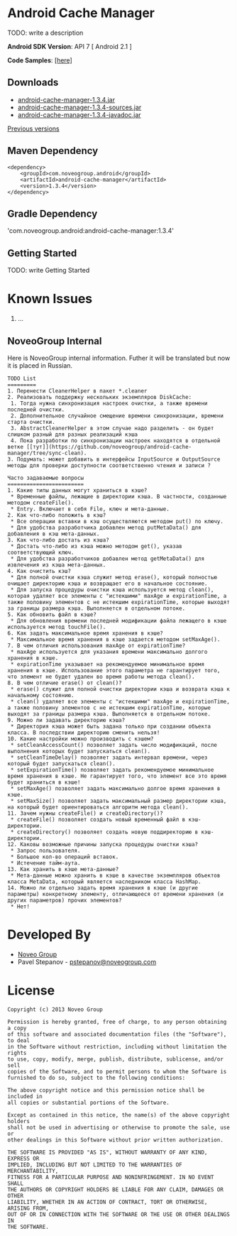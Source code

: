 Android Cache Manager
=====================

TODO: write a description

__Android SDK Version__: API 7 [ Android 2.1 ]

__Code Samples__: [[here]](https://github.com/noveogroup/android-cache-manager/tree/sample)

Downloads
---------

 - [android-cache-manager-1.3.4.jar](https://github.com/noveogroup/android-cache-manager/blob/gh-downloads/android-cache-manager-1.3.4.jar?raw=true)
 - [android-cache-manager-1.3.4-sources.jar](https://github.com/noveogroup/android-cache-manager/blob/gh-downloads/android-cache-manager-1.3.4-sources.jar?raw=true)
 - [android-cache-manager-1.3.4-javadoc.jar](https://github.com/noveogroup/android-cache-manager/blob/gh-downloads/android-cache-manager-1.3.4-javadoc.jar?raw=true)

[Previous versions](https://github.com/noveogroup/android-cache-manager/tree/gh-downloads)

Maven Dependency
----------------

    <dependency>
        <groupId>com.noveogroup.android</groupId>
        <artifactId>android-cache-manager</artifactId>
        <version>1.3.4</version>
    </dependency>

Gradle Dependency
-----------------

'com.noveogroup.android:android-cache-manager:1.3.4'


Getting Started
---------------

TODO: write Getting Started

Known Issues
============

1. ...

NoveoGroup Internal
-------------------

Here is NoveoGroup internal information.
Futher it will be translated but now it is placed in Russian.

```
TODO List
=========
1. Перенести CleanerHelper в пакет *.cleaner
2. Реализовать поддержку нескольких экземпляров DiskCache:
 1. Тогда нужна синхронизация настроек очистки, а также времени последней очистки.
 2. Дополнительное случайное смещение времени синхронизации, времени старта очистки.
 3. AbstractCleanerHelper в этом случае надо разделить - он будет слишком разный для разных реализаций кэша
 4. Пока разработки по синхронизации настроек находятся в отдельной ветке [[тут]](https://github.com/noveogroup/android-cache-manager/tree/sync-clean).
3. Подумать: может добавить в интерфейсы InputSource и OutputSource методы для проверки доступности соответственно чтения и записи ?

Часто задаваемые вопросы
========================
1. Какие типы данных могут храниться в кэше?
 * Временные файлы, лежащие в директории кэша. В частности, созданные методом createFile().
 * Entry. Включает в себя File, ключ и мета-данные.
2. Как что-либо положить в кэш?
 * Все операции вставки в кэш осуществляются методом put() по ключу.
 * Для удобства разработчика добавлен метод putMetaData() для добавления в кэш мета-данных.
3. Как что-либо достать из кэша?
 * Достать что-либо из кэша можно методом get(), указав соответствующий ключ.
 * Для удобства разработчиков добавлен метод getMetaData() для извлечения из кэша мета-данных.
4. Как очистить кэш?
 * Для полной очистки кэша служит метод erase(), который полностью очищает директорию кэша и возвращает его в начальное состояние.
 * Для запуска процедуры очистки кэша используется метод clean(), которая удаляет все элементы с "истекшими" maxAge и expirationTime, а также половину элементов с не истекшим expirationTime, которые выходят за границы размера кэша. Выполняется в отдельном потоке.
5. Как обновить файл в кэше?
 * Для обновления времени последней модификации файла лежащего в кэше используется метод touchFile().
6. Как задать максимальное время хранения в кэше?
 * Максимальное время хранения в кэше задается методом setMaxAge().
7. В чем отличия использования maxAge от expirationTime?
 * maxAge используется для указания времени максимально долгого хранения в кэше.
 * expirationTime указывает на рекомендуемое минимальное время хранения в кэше. Использование этого параметра не гарантирует того, что элемент не будет удален во время работы метода clean().
8. В чем отличие erase() от clean()?
 * erase() служит для полной очистки директории кэша и возврата кэша к начальному состоянию.
 * clean() удаляет все элементы с "истекшими" maxAge и expirationTime, а также половину элементов с не истекшим expirationTime, которые выходят за границы размера кэша. Выполняется в отдельном потоке.
9. Можно ли задавать директорию кэша?
 * Директория кэша может быть задана только при создании объекта класса. В последствии директорию сменить нельзя!
10. Какие настройки можно производить с кэшем?
 * setCleanAccessCount() позволяет задать число модификаций, после выполнения которых будет запускаться clean().
 * setCleanTimeDelay() позволяет задать интервал времени, через который будет запускаться clean().
 * setExpirationTime() позволяет задать рекомендуемое минимальное время хранения в кэше. Не гарантирует того, что элемент все это время будет храниться в кэше!
 * setMaxAge() позволяет задать максимально долгое время хранения в кэше.
 * setMaxSize() позволяет задать максимальный размер директории кэша, на который будет ориентироваться алгоритм метода clean().
11. Зачем нужны createFile() и createDirectory()?
 * createFile() позволяет создать новый временный файл в кэш-директории.
 * createDirectory() позволяет создать новую поддиректорию в кэш-директории.
12. Каковы возможные причины запуска процедуры очистки кэша?
 * Запрос пользователя.
 * Большое кол-во операций вставок.
 * Истечение тайм-аута.
13. Как хранить в кэше мета-данные?
 * Мета-данные можно хранить в кэше в качестве экземпляров объектов класса MetaData, который является наследником класса HashMap.
14. Можно ли отдельно задать время хранения в кэше (и другие параметры) конкретному элементу, отличающееся от времени хранения (и других параметров) прочих элементов?
 * Нет!
```

Developed By
============

* [Noveo Group][1]
* Pavel Stepanov - <pstepanov@noveogroup.com>

License
=======

    Copyright (c) 2013 Noveo Group

    Permission is hereby granted, free of charge, to any person obtaining a copy
    of this software and associated documentation files (the "Software"), to deal
    in the Software without restriction, including without limitation the rights
    to use, copy, modify, merge, publish, distribute, sublicense, and/or sell
    copies of the Software, and to permit persons to whom the Software is
    furnished to do so, subject to the following conditions:

    The above copyright notice and this permission notice shall be included in
    all copies or substantial portions of the Software.

    Except as contained in this notice, the name(s) of the above copyright holders
    shall not be used in advertising or otherwise to promote the sale, use or
    other dealings in this Software without prior written authorization.

    THE SOFTWARE IS PROVIDED "AS IS", WITHOUT WARRANTY OF ANY KIND, EXPRESS OR
    IMPLIED, INCLUDING BUT NOT LIMITED TO THE WARRANTIES OF MERCHANTABILITY,
    FITNESS FOR A PARTICULAR PURPOSE AND NONINFRINGEMENT. IN NO EVENT SHALL
    THE AUTHORS OR COPYRIGHT HOLDERS BE LIABLE FOR ANY CLAIM, DAMAGES OR OTHER
    LIABILITY, WHETHER IN AN ACTION OF CONTRACT, TORT OR OTHERWISE, ARISING FROM,
    OUT OF OR IN CONNECTION WITH THE SOFTWARE OR THE USE OR OTHER DEALINGS IN
    THE SOFTWARE.

[1]: http://noveogroup.com/
